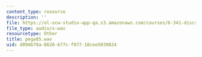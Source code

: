 ```yaml
---
content_type: resource
description: ''
file: https://ol-ocw-studio-app-qa.s3.amazonaws.com/courses/6-341-discrete-time-signal-processing-fall-2005/d094b78a8626677cf97718cee5039824_pega85.wav
file_type: audio/x-wav
resourcetype: Other
title: pega85.wav
uid: d094b78a-8626-677c-f977-18cee5039824
---
```

